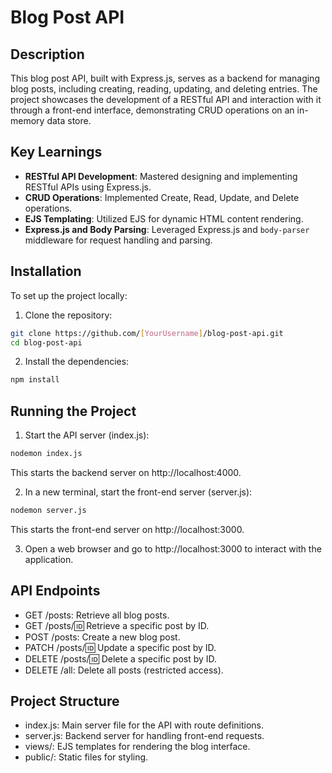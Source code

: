# Blog Post API

## Description

This blog post API, built with Express.js, serves as a backend for managing blog posts, including creating, reading, updating, and deleting entries. The project showcases the development of a RESTful API and interaction with it through a front-end interface, demonstrating CRUD operations on an in-memory data store.

## Key Learnings

- **RESTful API Development**: Mastered designing and implementing RESTful APIs using Express.js.
- **CRUD Operations**: Implemented Create, Read, Update, and Delete operations.
- **EJS Templating**: Utilized EJS for dynamic HTML content rendering.
- **Express.js and Body Parsing**: Leveraged Express.js and `body-parser` middleware for request handling and parsing.

## Installation

To set up the project locally:

1. Clone the repository:

```bash
git clone https://github.com/[YourUsername]/blog-post-api.git
cd blog-post-api
```

2. Install the dependencies:

```bash
npm install
```

## Running the Project

1. Start the API server (index.js):

```bash
nodemon index.js
```

This starts the backend server on http://localhost:4000.

2. In a new terminal, start the front-end server (server.js):

```bash
nodemon server.js
```

This starts the front-end server on http://localhost:3000.

3. Open a web browser and go to http://localhost:3000 to interact with the application.

## API Endpoints

- GET /posts: Retrieve all blog posts.
- GET /posts/:id: Retrieve a specific post by ID.
- POST /posts: Create a new blog post.
- PATCH /posts/:id: Update a specific post by ID.
- DELETE /posts/:id: Delete a specific post by ID.
- DELETE /all: Delete all posts (restricted access).

## Project Structure

- index.js: Main server file for the API with route definitions.
- server.js: Backend server for handling front-end requests.
- views/: EJS templates for rendering the blog interface.
- public/: Static files for styling.

```

```
